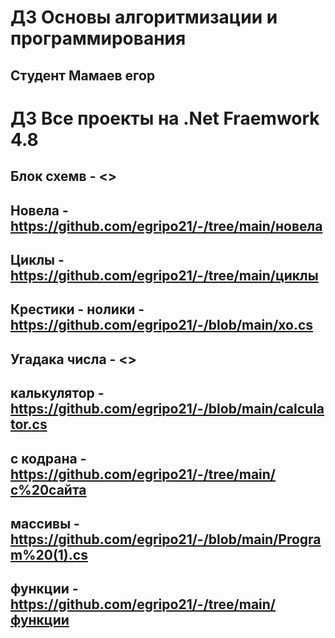 # ДЗ Основы алгоритмизации и программирования
## Студент Мамаев егор

# ДЗ Все проекты на .Net Fraemwork 4.8


## Блок схемв - <>
## Новела - <https://github.com/egripo21/-/tree/main/новела>
## Циклы - <https://github.com/egripo21/-/tree/main/циклы>
## Крестики - нолики - <https://github.com/egripo21/-/blob/main/xo.cs>
## Угадака числа - <>
## калькулятор - <https://github.com/egripo21/-/blob/main/calculator.cs>
## с кодрана - <https://github.com/egripo21/-/tree/main/с%20сайта>
## массивы - <https://github.com/egripo21/-/blob/main/Program%20(1).cs> 
## функции - <https://github.com/egripo21/-/tree/main/функции>
